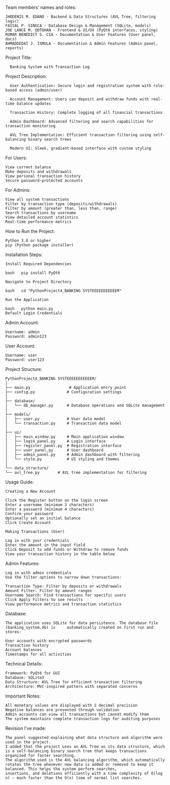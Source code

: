 
Team members’ names and roles:

    JHODENIS M. EDANO - Backend & Data Structures (AVL Tree, filtering logic)
    FAISAL P. SINGCA - Database Design & Management (SQLite, models)
    JOE LANCE M. ODTOHAN - Frontend & UI/UX (PyQt6 interfaces, styling)
    RUMAR BENEDICT S. CIA - Documentation & User Features (User panel, docs)
    AHMADDEDAT J. ISMULA - Documentation & Admin Features (Admin panel, reports)



Project Title: 

      Banking System with Transaction Log

Project Description:

      User Authentication: Secure login and registration system with role-based access (admin/user)
      
      Account Management: Users can deposit and withdraw funds with real-time balance updates
      
      Transaction History: Complete logging of all financial transactions
      
      Admin Dashboard: Advanced filtering and search capabilities for transaction monitoring
      
      AVL Tree Implementation: Efficient transaction filtering using self-balancing binary search trees
      
      Modern UI: Sleek, gradient-based interface with custom styling

For Users:

    View current balance
    Make deposits and withdrawals
    View personal transaction history
    Secure password-protected accounts

For Admins:

    View all system transactions
    Filter by transaction type (deposits/withdrawals)
    Filter by amount (greater than, less than, range)
    Search transactions by username
    View detailed account statistics
    Real-time performance metrics

How to Run the Project:


    Python 3.8 or higher
    pip (Python package installer)

Installation Steps:

    Install Required Dependencies

    bash   pip install PyQt6

    Navigate to Project Directory

    bash   cd "PythonProject4_BANKING SYSTEEEEEEEEEEEM"

    Run the Application

    bash   python main.py
    Default Login Credentials
    
Admin Account:

    Username: admin
    Password: admin123

User Account:

    Username: user
    Password: user123

Project Structure:

    PythonProject4_BANKING SYSTEEEEEEEEEEEM/
    │
    ├── main.py                 # Application entry point
    ├── config.py              # Configuration settings
    │
    ├── database/
    │   └── db_manager.py      # Database operations and SQLite management
    │
    ├── models/
    │   ├── user.py            # User data model
    │   └── transaction.py     # Transaction data model
    │
    ├── ui/
    │   ├── main_window.py     # Main application window
    │   ├── login_panel.py     # Login interface
    │   ├── register_panel.py  # Registration interface
    │   ├── user_panel.py      # User dashboard
    │   ├── admin_panel.py     # Admin dashboard with filtering
    │   └── style.py           # UI styling and themes
    │    
    └── data_structure/
    └── avl_tree.py        # AVL tree implementation for filtering

 
 
Usage Guide:
 
    Creating a New Account

    Click the Register button on the login screen
    Enter a username (minimum 3 characters)
    Enter a password (minimum 4 characters)
    Confirm your password
    Optionally set an initial balance
    Click Create Account

    Making Transactions (User)

    Log in with your credentials
    Enter the amount in the input field
    Click Deposit to add funds or Withdraw to remove funds
    View your transaction history in the table below


Admin Features:

    Log in with admin credentials
    Use the filter options to narrow down transactions:

    Transaction Type: Filter by deposits or withdrawals
    Amount Filter: Filter by amount ranges
    Username Search: Find transactions for specific users
    Click Apply Filters to see results
    View performance metrics and transaction statistics


Database:
 
    The application uses SQLite for data persistence. The database file (banking_system.db) is     automatically created on first run and stores:

    User accounts with encrypted passwords
    Transaction history
    Account balances
    Timestamps for all activities

Technical Details:

    Framework: PyQt6 for GUI
    Database: SQLite3
    Data Structure: AVL Tree for efficient transaction filtering
    Architecture: MVC-inspired pattern with separated concerns

Important Notes:

    All monetary values are displayed with 2 decimal precision
    Negative balances are prevented through validation
    Admin accounts can view all transactions but cannot modify them
    The system maintains complete transaction logs for auditing purposes


Revision I've made:

    The panel suggested explaining what data structure and algorithm were used in the project.
    I added that the project uses an AVL Tree as its data structure, which is a self-balancing binary search tree that keeps transactions organized for faster searching.
    The algorithm used is the AVL balancing algorithm, which automatically rotates the tree whenever new data is added or removed to keep it balanced. This helps the system perform searches,
    insertions, and deletions efficiently with a time complexity of O(log n) — much faster than the O(n) time of normal list searches.
